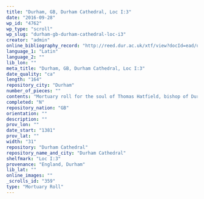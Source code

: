 ```yaml
---
title: "Durham, GB, Durham Cathedral, Loc I:3"
date: "2016-09-28"
wp_id: "4762"
wp_type: "scroll"
wp_slug: "durham-gb-durham-cathedral-loc-i3"
creator: "admin"
online_bibliography_record: "http://reed.dur.ac.uk/xtf/view?docId=ead/dcd/dcdlocel.xml#qxj-40"
language_1: "Latin"
language_2: ""
lib_lon: ""
meta_title: "Durham, GB, Durham Cathedral, Loc I:3"
date_quality: "ca"
length: "164"
repository_city: "Durham"
number_of_pieces: ""
contents: "Mortuary roll for the soul of Thomas Hatfield, bishop of Durham, and his parents, upper part only, with the ornamental heading missing, comprisingtituli for 107 houses starting with Tynemouth, and continuing through Newcastle, Newminster, Brinkburn, Alnwick, Hulne, Blanchland, Dodnash, Hexham, Lambley, Lanercost, Carlisle, Holmcoltram, St Bees, Calder, Seton, Furness, Conishead, Cartmel, Shap, Penrith, Cockersand, Burscough, Holland, Preston, Whalley, Sallay, Bolton in Craven, Fountains, Jervaulx, Coverham, Easby, Eggleston, Hartlepool, Jarrow, Guisborough, Handale, Whitby, Scarborough, Bridlington, Nunkeeling, to Meaux."
completed: "N"
repository_nation: "GB"
orientation: ""
description: ""
prov_lon: ""
date_start: "1381"
prov_lat: ""
width: "31"
repository: "Durham Cathedral"
repository_name_and_city: "Durham Cathedral"
shelfmark: "Loc I:3"
provenance: "England, Durham"
lib_lat: ""
online_images: ""
_scrolls_id: "359"
type: "Mortuary Roll"
---
```



